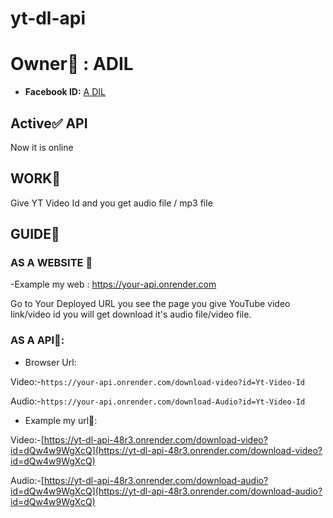 # yt-dl-api
# Owner👑 : ADIL
- **Facebook ID:**
[A DIL](https://www.facebook.com/a.dil.605376)

## Active✅ API
Now it is online

## WORK🌌
Give YT Video Id and you get audio file / mp3 file

## GUIDE🚀
### AS A WEBSITE 🔖

-Example my web : https://your-api.onrender.com

Go to Your Deployed URL you see the page
you give YouTube video link/video id you will get download it's audio file/video file.
### AS A API🔖:
- Browser Url: 

Video:-`https://your-api.onrender.com/download-video?id=Yt-Video-Id`

Audio:-`https://your-api.onrender.com/download-Audio?id=Yt-Video-Id`

- Example my url📌: 

Video:-[https://yt-dl-api-48r3.onrender.com/download-video?id=dQw4w9WgXcQ](https://yt-dl-api-48r3.onrender.com/download-video?id=dQw4w9WgXcQ)

Audio:-[https://yt-dl-api-48r3.onrender.com/download-audio?id=dQw4w9WgXcQ](https://yt-dl-api-48r3.onrender.com/download-audio?id=dQw4w9WgXcQ)
